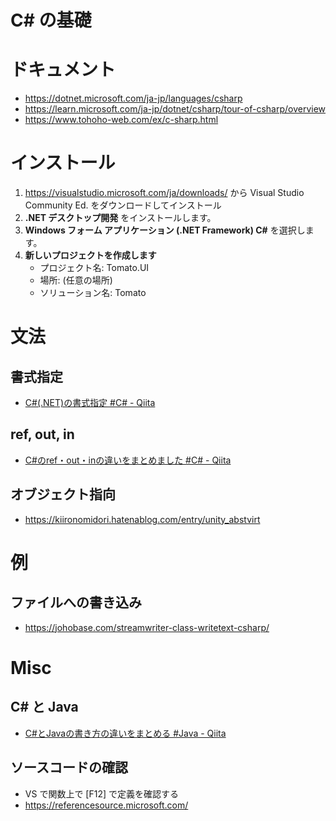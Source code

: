 # C# の基礎
# ドキュメント
- https://dotnet.microsoft.com/ja-jp/languages/csharp
- https://learn.microsoft.com/ja-jp/dotnet/csharp/tour-of-csharp/overview
- https://www.tohoho-web.com/ex/c-sharp.html
# インストール
1. https://visualstudio.microsoft.com/ja/downloads/ から Visual Studio Community Ed. をダウンロードしてインストール
2. **.NET デスクトップ開発** をインストールします。
3. **Windows フォーム アプリケーション (.NET Framework) C#** を選択します。
4. **新しいプロジェクトを作成します**
   - プロジェクト名: Tomato.UI
   - 場所: (任意の場所)
   - ソリューション名: Tomato
# 文法
## 書式指定
- [C#(.NET)の書式指定 #C# - Qiita](https://qiita.com/haruka_kotani/items/8d738e3fb76c6fdf0b3a)
## ref, out, in
- [C#のref・out・inの違いをまとめました #C# - Qiita](https://qiita.com/fksk36/items/dfa7e7e6ab40ecdd4ee8)
## オブジェクト指向
- https://kiironomidori.hatenablog.com/entry/unity_abstvirt
# 例
## ファイルへの書き込み
- https://johobase.com/streamwriter-class-writetext-csharp/
# Misc
## C# と Java
- [C#とJavaの書き方の違いをまとめる #Java - Qiita](https://qiita.com/yunomichawan/items/9c9e036383545a74ee6e)
## ソースコードの確認
- VS で関数上で [F12] で定義を確認する
- https://referencesource.microsoft.com/
